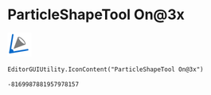 # ParticleShapeTool On@3x
![](/img/ParticleShapeTool%20On@3x.png)

``` CSharp
EditorGUIUtility.IconContent("ParticleShapeTool On@3x")
```
```
-8169987881957978157
```
